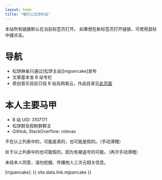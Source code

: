 ```yaml
---
layout: home
title: "喵打公式资料站"
---
```


本站所有链接默认在当前标签页打开。
如果想在新标签页打开链接，可使用鼠标中键点击。

# 导航

- 松饼麻雀只通过[松饼主站][mjpancake]发布
- 文章基本发 B 站专栏
- 原创音乐目前只投 B 站及网易云，作品目录见[此页面](/music/)

# 本人主要马甲

- B 站 UID: 3107171
- 松饼群及假粉群群主
- GitHub, StackOverflow: rolevax

不在以上列表中的，可能是真的，也可能是假的。（手动滑稽）

处于以上列表中的也可能假的，因为有被盗号的可能。（再次手动滑稽）

未经本人同意，请勿挖掘、传播他人三次元相关信息。

[mjpancake]: {{ site.data.link.mjpancake }}

